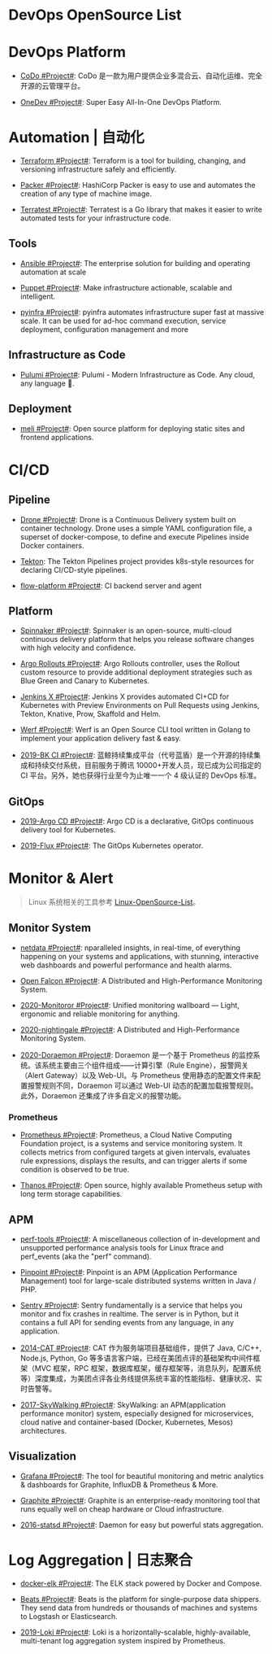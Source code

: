 # DevOps OpenSource List

# DevOps Platform

- [CoDo #Project#](https://github.com/opendevops-cn): CoDo 是一款为用户提供企业多混合云、自动化运维、完全开源的云管理平台。

- [OneDev #Project#](https://github.com/theonedev/onedev): Super Easy All-In-One DevOps Platform.

# Automation | 自动化

- [Terraform #Project#](https://www.terraform.io/): Terraform is a tool for building, changing, and versioning infrastructure safely and efficiently.

- [Packer #Project#](https://packer.io/): HashiCorp Packer is easy to use and automates the creation of any type of machine image.

- [Terratest #Project#](https://github.com/gruntwork-io/terratest): Terratest is a Go library that makes it easier to write automated tests for your infrastructure code.

## Tools

- [Ansible #Project#](https://www.ansible.com/): The enterprise solution for building and operating automation at scale

- [Puppet #Project#](https://puppet.com/): Make infrastructure actionable, scalable and intelligent.

- [pyinfra #Project#](https://github.com/Fizzadar/pyinfra): pyinfra automates infrastructure super fast at massive scale. It can be used for ad-hoc command execution, service deployment, configuration management and more

## Infrastructure as Code

- [Pulumi #Project#](https://github.com/pulumi/pulumi): Pulumi - Modern Infrastructure as Code. Any cloud, any language 🚀.

## Deployment

- [meli #Project#](https://github.com/getmeli/meli): Open source platform for deploying static sites and frontend applications.

# CI/CD

## Pipeline

- [Drone #Project#](https://github.com/drone/drone): Drone is a Continuous Delivery system built on container technology. Drone uses a simple YAML configuration file, a superset of docker-compose, to define and execute Pipelines inside Docker containers.

- [Tekton](https://github.com/tektoncd/pipeline): The Tekton Pipelines project provides k8s-style resources for declaring CI/CD-style pipelines.

- [flow-platform #Project#](https://github.com/FlowCI/flow-platform): CI backend server and agent

## Platform

- [Spinnaker #Project#](https://www.spinnaker.io/concepts/): Spinnaker is an open-source, multi-cloud continuous delivery platform that helps you release software changes with high velocity and confidence.

- [Argo Rollouts #Project#](https://github.com/argoproj/argo-rollouts): Argo Rollouts controller, uses the Rollout custom resource to provide additional deployment strategies such as Blue Green and Canary to Kubernetes.

- [Jenkins X #Project#](https://github.com/jenkins-x/jx): Jenkins X provides automated CI+CD for Kubernetes with Preview Environments on Pull Requests using Jenkins, Tekton, Knative, Prow, Skaffold and Helm.

- [Werf #Project#](https://github.com/flant/werf): Werf is an Open Source CLI tool written in Golang to implement your application delivery fast & easy.

- [2019-BK CI #Project#](https://github.com/Tencent/bk-ci): 蓝鲸持续集成平台（代号蓝盾）是一个开源的持续集成和持续交付系统，目前服务于腾讯 10000+开发人员，现已成为公司指定的 CI 平台。另外，她也获得行业至今为止唯一一个 4 级认证的 DevOps 标准。

## GitOps

- [2019-Argo CD #Project#](https://github.com/argoproj/argo-cd): Argo CD is a declarative, GitOps continuous delivery tool for Kubernetes.

- [2019-Flux #Project#](https://github.com/fluxcd/flux): The GitOps Kubernetes operator.

# Monitor & Alert

> Linux 系统相关的工具参考 [Linux-OpenSource-List](/)。

## Monitor System

- [netdata #Project#](https://my-netdata.io/): nparalleled insights, in real-time, of everything happening on your systems and applications, with stunning, interactive web dashboards and powerful performance and health alarms.

- [Open Falcon #Project#](http://open-falcon.org/): A Distributed and High-Performance Monitoring System.

- [2020-Monitoror #Project#](https://github.com/monitoror/monitoror): Unified monitoring wallboard — Light, ergonomic and reliable monitoring for anything.

- [2020-nightingale #Project#](https://github.com/didi/nightingale): A Distributed and High-Performance Monitoring System.

- [2020-Doraemon #Project#](https://github.com/Qihoo360/doraemon): Doraemon 是一个基于 Prometheus 的监控系统。该系统主要由三个组件组成——计算引擎（Rule Engine），报警网关（Alert Gateway）以及 Web-UI。与 Prometheus 使用静态的配置文件来配置报警规则不同，Doraemon 可以通过 Web-UI 动态的配置加载报警规则。此外，Doraemon 还集成了许多自定义的报警功能。

### Prometheus

- [Prometheus #Project#](https://prometheus.io/): Prometheus, a Cloud Native Computing Foundation project, is a systems and service monitoring system. It collects metrics from configured targets at given intervals, evaluates rule expressions, displays the results, and can trigger alerts if some condition is observed to be true.

- [Thanos #Project#](https://thanos.io/): Open source, highly available Prometheus setup with long term storage capabilities.

## APM

- [perf-tools #Project#](https://github.com/brendangregg/perf-tools): A miscellaneous collection of in-development and unsupported performance analysis tools for Linux ftrace and perf_events (aka the "perf" command).

- [Pinpoint #Project#](http://naver.github.io/pinpoint/): Pinpoint is an APM (Application Performance Management) tool for large-scale distributed systems written in Java / PHP.

- [Sentry #Project#](https://github.com/getsentry/sentry): Sentry fundamentally is a service that helps you monitor and fix crashes in realtime. The server is in Python, but it contains a full API for sending events from any language, in any application.

- [2014-CAT #Project#](https://github.com/dianping/cat): CAT 作为服务端项目基础组件，提供了 Java, C/C++, Node.js, Python, Go 等多语言客户端，已经在美团点评的基础架构中间件框架（MVC 框架，RPC 框架，数据库框架，缓存框架等，消息队列，配置系统等）深度集成，为美团点评各业务线提供系统丰富的性能指标、健康状况、实时告警等。

- [2017-SkyWalking #Project#](https://github.com/apache/skywalking): SkyWalking: an APM(application performance monitor) system, especially designed for microservices, cloud native and container-based (Docker, Kubernetes, Mesos) architectures.

## Visualization

- [Grafana #Project#](https://github.com/grafana/grafana): The tool for beautiful monitoring and metric analytics & dashboards for Graphite, InfluxDB & Prometheus & More.

- [Graphite #Project#](https://graphiteapp.org/): Graphite is an enterprise-ready monitoring tool that runs equally well on cheap hardware or Cloud infrastructure.

- [2016-statsd #Project#](https://github.com/etsy/statsd): Daemon for easy but powerful stats aggregation.

# Log Aggregation | 日志聚合

- [docker-elk #Project#](https://github.com/deviantony/docker-elk): The ELK stack powered by Docker and Compose.

- [Beats #Project#](https://www.elastic.co/products/beats): Beats is the platform for single-purpose data shippers. They send data from hundreds or thousands of machines and systems to Logstash or Elasticsearch.

- [2019-Loki #Project#](https://github.com/grafana/loki): Loki is a horizontally-scalable, highly-available, multi-tenant log aggregation system inspired by Prometheus.
